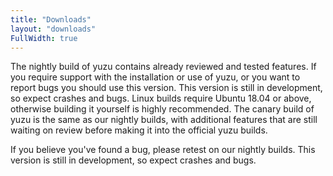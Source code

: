 ```yaml
---
title: "Downloads"
layout: "downloads"
FullWidth: true
---
```


The nightly build of yuzu contains already reviewed and tested features. If you require support with the installation or use of yuzu, or you want to report bugs you should use this version.
This version is still in development, so expect crashes and bugs.
Linux builds require Ubuntu 18.04 or above, otherwise building it yourself is highly recommended.
The canary build of yuzu is the same as our nightly builds, with additional features that are still waiting on review before making it into the official yuzu builds.

If you believe you've found a bug, please retest on our nightly builds.
This version is still in development, so expect crashes and bugs.
